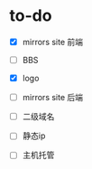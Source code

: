 # to-do

- [x] mirrors site 前端

- [ ] BBS

- [x] logo

- [ ] mirrors site 后端

- [ ] 二级域名

- [ ] 静态ip

- [ ] 主机托管
